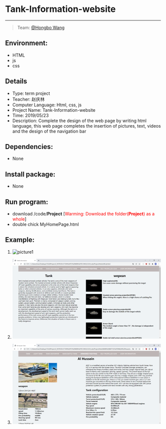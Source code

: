 # **Tank-Information-website**

-----

>  Team: [@Hongbo Wang ](https://github.com/BOBWang1117)
>
>  

## **Environment:**

- HTML
- js
- css

## **Details**

- Type: term project
- Teacher: 赵庆林
- Computer Language: Html, css, js
- Project Name: Tank-Information-website
- Time: 2019/05/23
- Description: Complete the design of the web page by writing html language, this web page completes the insertion of pictures, text, videos and the design of the navigation bar

## **Dependencies:** 

- None



## **Install package:**

- None




## **Run program:**

- download /code/**Project** [<font color=red>Warming: Download the folder(**Project**) as a whole</font>]
- double chick MyHomePage.html



## **Example:**

1. ![picture1](./picture/1.PNG)

   

2. ![picture1](./picture/2.PNG)

   

3. ![picture1](./picture/3.PNG)

